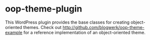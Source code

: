 oop-theme-plugin
================

This WordPress plugin provides the base classes for creating object-oriented themes.
Check out http://github.com/blogwerk/oop-theme-example for a reference implementation of an object-oriented theme.

